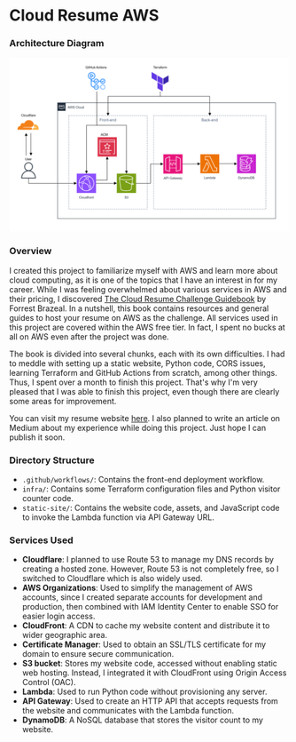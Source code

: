 # Cloud Resume AWS
### Architecture Diagram
<img src="diagram.png" width="800">

### Overview
I created this project to familiarize myself with AWS and learn more about cloud computing, as it is one of the topics that I have an interest in for my career. While I was feeling overwhelmed about various services in AWS and their pricing, I discovered [The Cloud Resume Challenge Guidebook](https://cloudresumechallenge.dev/) by Forrest Brazeal. In a nutshell, this book contains resources and general guides to host your resume on AWS as the challenge. All services used in this project are covered within the AWS free tier. In fact, I spent no bucks at all on AWS even after the project was done.

The book is divided into several chunks, each with its own difficulties. I had to meddle with setting up a static website, Python code, CORS issues, learning Terraform and GitHub Actions from scratch, among other things. Thus, I spent over a month to finish this project. That's why I'm very pleased that I was able to finish this project, even though there are clearly some areas for improvement.

You can visit my resume website [here](https://cv.zaril.my.id/). I also planned to write an article on Medium about my experience while doing this project. Just hope I can publish it soon.
### Directory Structure
- `.github/workflows/`: Contains the front-end deployment workflow.
- `infra/`: Contains some Terraform configuration files and Python visitor counter code.
- `static-site/`: Contains the website code, assets, and JavaScript code to invoke the Lambda function via API Gateway URL.
### Services Used
- **Cloudflare**: I planned to use Route 53 to manage my DNS records by creating a hosted zone. However, Route 53 is not completely free, so I switched to Cloudflare which is also widely used.
- **AWS Organizations**: Used to simplify the management of AWS accounts, since I created separate accounts for development and production, then combined with IAM Identity Center to enable SSO for easier login access.
- **CloudFront**: A CDN to cache my website content and distribute it to wider geographic area.
- **Certificate Manager**: Used to obtain an SSL/TLS certificate for my domain to ensure secure communication.
- **S3 bucket**: Stores my website code, accessed without enabling static web hosting. Instead, I integrated it with CloudFront using Origin Access Control (OAC).
- **Lambda**: Used to run Python code without provisioning any server.
- **API Gateway**: Used to create an HTTP API that accepts requests from the website and communicates with the Lambda function.
- **DynamoDB**: A NoSQL database that stores the visitor count to my website.
